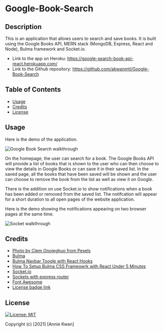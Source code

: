 # Google-Book-Search

## Description
This is an application that allows users to search and save books. It is built using the Google Books API, MERN stack (MongoDB, Express, React and Node), Bulma framework and Socket.io. 

* Link to the app on Heroku: https://google-search-book-api-react.herokuapp.com/
* Link to the Github repository: https://github.com/akwanmtl/Google-Book-Search


## Table of Contents

* [Usage](#usage)
* [Credits](#credits)
* [License](#license)

## Usage 

Here is the demo of the application.

![Google Book Search walkthrough](demo.gif)

On the homepage, the user can search for a book. The Google Books API will provide a list of books that is shown to the user who can then choose to view the details in Google Books or can save it in their saved list. In the saved page, all the books that have been saved will be shown and the user can choose to remove the book from the list as well as view it on Google. 

There is the addition on use Socket.io to show notifications when a book has been added or removed from the saved list. The notifcation will appear for a short duration to all open pages of the website application. 

Here is the demo showing the notifications appearing on two browser pages at the same time.

![Socket walkthrough](demo-socket.gif)

## Credits

* [Photo by Clem Onojeghuo from Pexels](https://www.pexels.com/@conojeghuo)
* [Bulma](https://bulma.io/)
* [Bulma Navbar Toogle with React Hooks](https://dev.to/eclecticcoding/bulma-navbar-toogle-with-react-hooks-18ek)
* [How To Setup Bulma CSS Frameowrk with React Under 5 Minutes](https://medium.com/@thexap/how-to-setup-bulma-css-framework-with-react-under-5-minutes-a3d8c2c33a87)
* [Socket.io](https://socket.io/)
* [Sockets with express router](https://stackoverflow.com/a/31732867)
* [Font Awesome](https://fontawesome.com/)
* [License badge link](https://gist.github.com/lukas-h/2a5d00690736b4c3a7ba)

## License

[![License: MIT](https://img.shields.io/badge/License-MIT-yellow.svg)](https://opensource.org/licenses/MIT)

Copyright (c) [2021] [Annie Kwan]